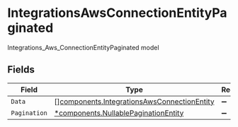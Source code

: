 # IntegrationsAwsConnectionEntityPaginated

Integrations_Aws_ConnectionEntityPaginated model


## Fields

| Field                                                                                                      | Type                                                                                                       | Required                                                                                                   | Description                                                                                                |
| ---------------------------------------------------------------------------------------------------------- | ---------------------------------------------------------------------------------------------------------- | ---------------------------------------------------------------------------------------------------------- | ---------------------------------------------------------------------------------------------------------- |
| `Data`                                                                                                     | [][components.IntegrationsAwsConnectionEntity](../../models/components/integrationsawsconnectionentity.md) | :heavy_minus_sign:                                                                                         | N/A                                                                                                        |
| `Pagination`                                                                                               | [*components.NullablePaginationEntity](../../models/components/nullablepaginationentity.md)                | :heavy_minus_sign:                                                                                         | N/A                                                                                                        |